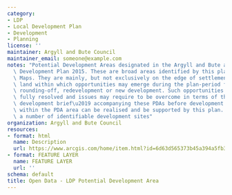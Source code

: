 ```yaml
---
category:
- LDP
- Local Development Plan
- Development
- Planning
license: ''
maintainer: Argyll and Bute Council
maintainer_email: someone@example.com
notes: "Potential Development Areas designated in the Argyll and Bute adopted Local\
  \ Development Plan 2015. These are broad areas identified by this plan in the Proposal\
  \ Maps. They are mainly, but not exclusively on the edge of settlements and constitute\
  \ land within which opportunities may emerge during the plan-period for infill,\
  \ rounding-off, redevelopment or new development. Such opportunities are not currently\
  \ fully resolved and issues may require to be overcome in terms of the \u2018mini\
  \ development brief\u2019 accompanying these PDAs before development opportunities\
  \ within the PDA area can be realised and be supported by this plan. A PDA may include\
  \ a number of identifiable development sites"
organization: Argyll and Bute Council
resources:
- format: html
  name: Description
  url: https://www.arcgis.com/home/item.html?id=6d63d565373b45a394a5fb3fd0ea8694
- format: FEATURE LAYER
  name: FEATURE LAYER
  url: ''
schema: default
title: Open Data - LDP Potential Development Area
---
```

